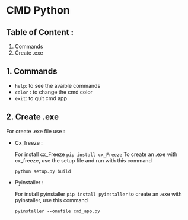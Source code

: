 # CMD Python

## Table of Content : 

1. Commands
2. Create .exe 

## 1. Commands

- `help`: to see the avaible commands
- `color` : to change the cmd color 
- `exit`: to quit cmd app


## 2. Create .exe

For create .exe file use :

- Cx_freeze : 

    For install cx_Freeze
    `pip install cx_Freeze`
    To create an .exe with cx_freeze, use the setup file and run with this command

    `python setup.py build`

- Pyinstaller :

    For install pyinstaller
    `pip install pyinstaller`
    to create an .exe with  pyinstaller, use this command 

    `pyinstaller --onefile cmd_app.py`